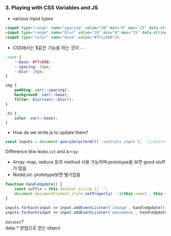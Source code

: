 ### 3. Playing with CSS Variables and JS
- various input types
```html
<input type="range" name="spacing" value="10" min="0" max="25" data-string="px"/>
<input type="range" name="blur" value="10" min="0" max="25" data-string="px"/>
<input type="color" name="base" value="#ffcc600"/>
```

- CSS에서는 $같은 기능을 하는 것이 `--` 
```css
:root {
    --base: #ffc600;
    --spacing: 10px;
    --blur: 10px;
}

img {
    padding: var(--spacing);
    background: var(--base);
    filter: blur(var(--blur));
}

.h1 {
    color: var(--base);
}
```

- How do we write js to update them?
```js
const inputs = document.querySelectorAll('.controls input');  //returns NodeList
```
Difference btw `NodeList` and `Array`:  
- Array: map, reduce 등의 method 사용 가능하며 prototype을 보면 good stuff가 많음
- NodeList: prototype보면 별거없음

```js
function handleUpdate() {
    const suffix = this.dataset.sizing || '';
    document.documentElement.style.setProperty(`--${this.name}`, this.value + suffix);
}

inputs.forEach(input => input.addEventListner('change', handleUpdate));
inputs.forEach(input => input.addEventListner('mousemove', handleUpdate));
```

`dataset`?  
data-* 문법으로 얻는 object
